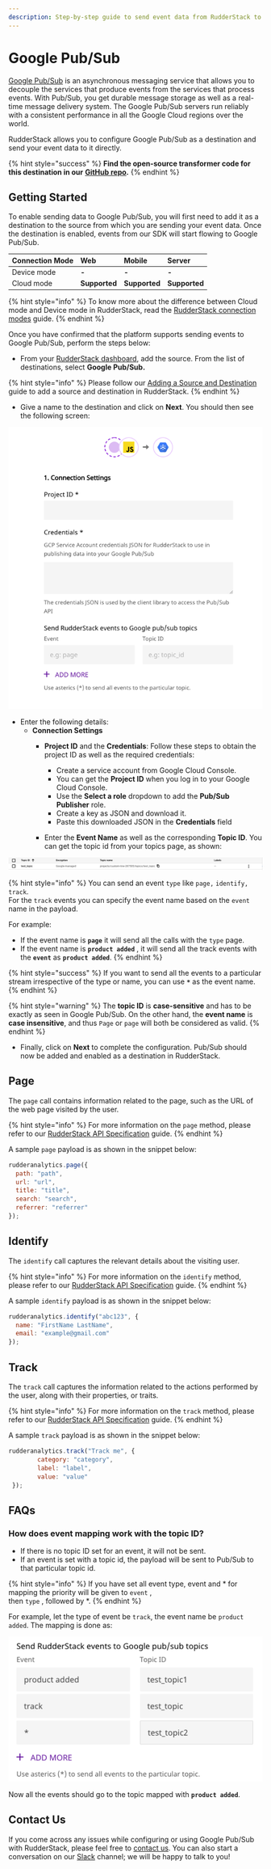 ```yaml
---
description: Step-by-step guide to send event data from RudderStack to Google Pub/Sub.
---
```


# Google Pub/Sub

[Google Pub/Sub](https://cloud.google.com/pubsub/docs/overview) is an asynchronous messaging service that allows you to decouple the services that produce events from the services that process events. With Pub/Sub, you get durable message storage as well as a real-time message delivery system. The Google Pub/Sub servers run reliably with a consistent performance in all the Google Cloud regions over the world.

RudderStack allows you to configure Google Pub/Sub as a destination and send your event data to it directly.

{% hint style="success" %}
**Find the open-source transformer code for this destination in our** [**GitHub repo**](https://github.com/rudderlabs/rudder-transformer/tree/master/v0/destinations/googlepubsub)**.**
{% endhint %}

## Getting Started

To enable sending data to Google Pub/Sub, you will first need to add it as a destination to the source from which you are sending your event data. Once the destination is enabled, events from our SDK will start flowing to Google Pub/Sub.

| **Connection Mode** | **Web** | **Mobile** | **Server** |
| :--- | :--- | :--- | :--- |
| Device mode | **-** | **-** | **-** |
| Cloud mode | **Supported** | **Supported** | **Supported** |

{% hint style="info" %}
To know more about the difference between Cloud mode and Device mode in RudderStack, read the [RudderStack connection modes](https://docs.rudderstack.com/get-started/rudderstack-connection-modes) guide.
{% endhint %}

Once you have confirmed that the platform supports sending events to Google Pub/Sub, perform the steps below:

* From your [RudderStack dashboard](https://app.rudderlabs.com/), add the source. From the list of destinations, select **Google Pub/Sub.**

{% hint style="info" %}
Please follow our [Adding a Source and Destination](https://docs.rudderstack.com/getting-started/adding-source-and-destination-rudderstack) guide to add a source and destination in RudderStack.
{% endhint %}

* Give a name to the destination and click on **Next**. You should then see the following screen:

![Google Pub/Sub Connection Settings](../.gitbook/assets/image%20%2879%29%20%281%29.png)

* Enter the following details:
  * **Connection Settings**
    * **Project ID** and the **Credentials**: Follow these steps to obtain the project ID as well as the required credentials:

      * Create a service account from Google Cloud Console.
      * You can get the **Project ID** when you log in to your Google Cloud Console.
      * Use the **Select a role** dropdown to add the **Pub/Sub Publisher** role.
      * Create a key as JSON and download it.
      * Paste this downloaded JSON in the **Credentials** field

    * Enter the **Event Name** as well as the corresponding **Topic ID**. You can get the topic id from your topics page, as shown:

![Google Pub/Sub Topic ID and Name](../.gitbook/assets/image%20%2848%29.png)

{% hint style="info" %}
You can send an event `type` like `page,` `identify,` `track`.   
For the `track` events you can specify the event name based on the `event` name in the payload.

For example:

* If the event name is **`page`** it will send all the calls with the `type` page.
* If the event name is  **`product added`** , it will send all the track events with the **`event`** as **`product added`**.
{% endhint %}

{% hint style="success" %}
If you want to send all the events to a particular stream irrespective of the type or name, you can use **`*`** as the event name.
{% endhint %}

{% hint style="warning" %}
The **topic ID** is **case-sensitive** and has to be exactly as seen in Google Pub/Sub. On the other hand, the **event name** is **case insensitive**, and thus `Page` or `page` will both be considered as valid.
{% endhint %}

* Finally, click on **Next** to complete the configuration. Pub/Sub should now be added and enabled as a destination in RudderStack.

## Page

The `page` call contains information related to the page, such as the URL of the web page visited by the user.

{% hint style="info" %}
For more information on the `page` method, please refer to our [RudderStack API Specification](https://docs.rudderstack.com/rudderstack-api-spec) guide.
{% endhint %}

A sample `page` payload is as shown in the snippet below:

```javascript
rudderanalytics.page({
  path: "path",
  url: "url",
  title: "title",
  search: "search",
  referrer: "referrer"
});
```

## Identify

The `identify` call captures the relevant details about the visiting user.

{% hint style="info" %}
For more information on the `identify` method, please refer to our [RudderStack API Specification](https://docs.rudderstack.com/rudderstack-api-spec) guide.
{% endhint %}

A sample `identify` payload is as shown in the snippet below:

```javascript
rudderanalytics.identify("abc123", {
  name: "FirstName LastName",
  email: "example@gmail.com"
});
```

## Track

The `track` call captures the information related to the actions performed by the user, along with their properties, or traits.

{% hint style="info" %}
For more information on the `track` method, please refer to our [RudderStack API Specification](https://docs.rudderstack.com/rudderstack-api-spec) guide.
{% endhint %}

A sample `track` payload is as shown in the snippet below:

```javascript
rudderanalytics.track("Track me", {
        category: "category",
        label: "label",
        value: "value"
 });
```

## FAQs <a id="faqs"></a>

### How does event mapping work with the topic ID? <a id="how-does-event-mapping-work-with-the-delivery-stream"></a>

* If there is no topic ID set for an event, it will not be sent.
* If an event is set with a topic id, the payload will be sent to Pub/Sub to that particular topic id.

{% hint style="info" %}
If you have set all event type, event and \* for mapping the priority will be given to `event` ,   
then `type` , followed by \*.
{% endhint %}

For example, let the type of event be `track`, the event name be `product added`. The mapping is done as: 

![](../.gitbook/assets/screenshot-2020-09-09-at-6.56.02-pm.png)

Now all the events should go to the topic mapped with **`product added`**.

## Contact Us

If you come across any issues while configuring or using Google Pub/Sub with RudderStack, please feel free to [contact us](mailto:%20contact@rudderstack.com). You can also start a conversation on our [Slack](https://resources.rudderstack.com/join-rudderstack-slack) channel; we will be happy to talk to you!

